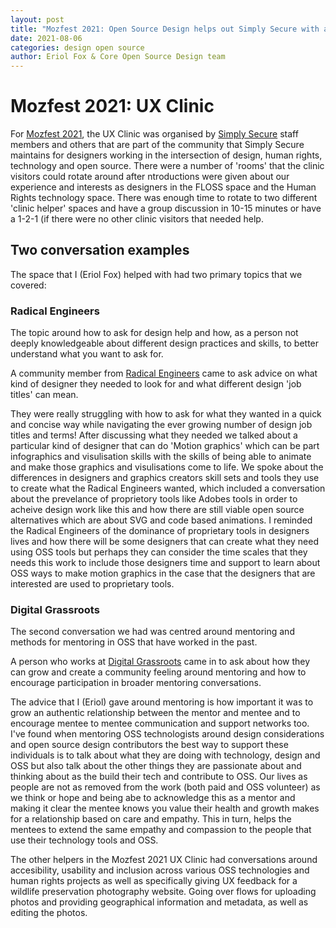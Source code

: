 ```yaml
---
layout: post
title: "Mozfest 2021: Open Source Design helps out Simply Secure with a UX Clinic"
date: 2021-08-06
categories: design open source 
author: Eriol Fox & Core Open Source Design team
---
```


# Mozfest 2021: UX Clinic

For [Mozfest 2021](https://www.mozillafestival.org/en/), the UX Clinic was organised by [Simply Secure](https://simplysecure.org/) staff members and others that are part of the community that Simply Secure maintains for designers working in the intersection of design, human rights, technology and open source. There were a number of 'rooms' that the clinic visitors could rotate around after ntroductions were given about our experience and interests as designers in the FLOSS space and the Human Rights technology space.
There was enough time to rotate to two different 'clinic helper' spaces and have a group discussion in 10-15 minutes or have a 1-2-1 (if there were no other clinic visitors that needed help.

## Two conversation examples
The space that I (Eriol Fox) helped with had two primary topics that we covered:

### Radical Engineers
The topic around how to ask for design help and how, as a person not deeply knowledgeable about different design practices and skills, to better understand what you want to ask for.

A community member from [Radical Engineers](https://radicalengineers.com/) came to ask advice on what kind of designer they needed to look for and what different design 'job titles' can mean. 

They were really struggling with how to ask for what they wanted in a quick and concise way while navigating the ever growing number of design job titles and terms! 
After discussing what they needed we talked about a particular kind of designer that can do 'Motion graphics' which can be part infographics and visulisation skills with the skills of being able to animate and make those graphics and visulisations come to life. 
We spoke about the differences in designers and graphics creators skill sets and tools they use to create what the Radical Engineers wanted, which included a conversation about the prevelance of proprietory tools like Adobes tools in order to acheive design work like this and how there are still viable open source alternatives which are about SVG and code based animations. 
I reminded the Radical Engineers of the dominance of proprietary tools in designers lives and how there will be some designers that can create what they need using OSS tools but perhaps they can consider the time scales that they needs this work to include those designers time and support to learn about OSS ways to make motion graphics in the case that the designers that are interested are used to proprietary tools.
    
### Digital Grassroots
The second conversation we had was centred around mentoring and methods for mentoring in OSS that have worked in the past. 

A person who works at [Digital Grassroots](http://digitalgrassroots.org/) came in to ask about how they can grow and create a community feeling around mentoring and how to encourage participation in broader mentoring conversations.

The advice that I (Eriol) gave around mentoring is how important it was to grow an authentic relationship between the mentor and mentee and to encourage mentee to mentee communication and support networks too. 
I've found when mentoring OSS technologists around design considerations and open source design contributors the best way to support these individuals is to talk about what they are doing with technology, design and OSS but also talk about the other things they are passionate about and thinking about as the build their tech and contribute to OSS. 
Our lives as people are not as removed from the work (both paid and OSS volunteer) as we think or hope and being abe to acknowledge this as a mentor and making it clear the mentee knows you value their health and growth makes for a relationship based on care and empathy. This in turn, helps the mentees to extend the same empathy and compassion to the people that use their technology tools and OSS.
    
The other helpers in the Mozfest 2021 UX Clinic had conversations around accesibility, usability and inclusion across various OSS technologies and human rights projects as well as specifically giving UX feedback for a wildlife preservation photography website. Going over flows for uploading photos and providing geographical information and metadata, as well as editing the photos.
